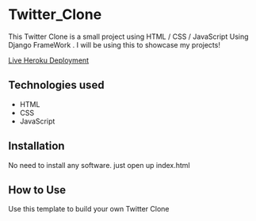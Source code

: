 # Twitter_Clone
This Twitter Clone is a small project using HTML / CSS / JavaScript Using Django FrameWork . I will be using this to showcase my projects!

[Live Heroku Deployment]()






## Technologies used

* HTML
* CSS
* JavaScript

## Installation

No need to install any software. just open up index.html

## How to Use

Use this template to build your own Twitter Clone

